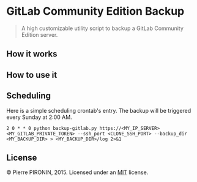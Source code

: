 # GitLab Community Edition Backup

> A high customizable utility script to backup a GitLab Community Edition server.

## How it works

## How to use it


## Scheduling
Here is a simple scheduling crontab's entry. The backup will be triggered every Sunday at 2:00 AM.
```
2 0 * * 0 python backup-gitlab.py https://<MY_IP_SERVER> <MY_GITLAB_PRIVATE_TOKEN> --ssh_port <CLONE_SSH_PORT> --backup_dir <MY_BACKUP_DIR> > <MY_BACKUP_DIR>/log 2>&1
```

## License

© Pierre PIRONIN, 2015. Licensed under an [MIT](https://github.com/PierrePIRONIN/GitLabBackup/blob/master/LICENSE.md) license.
